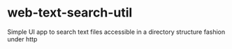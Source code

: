 # web-text-search-util
Simple UI app to search text files accessible in a directory structure fashion under http
